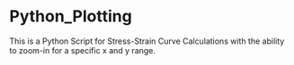 # Python_Plotting
This is a Python Script for Stress-Strain Curve Calculations with the ability to zoom-in for a specific x and y range.
